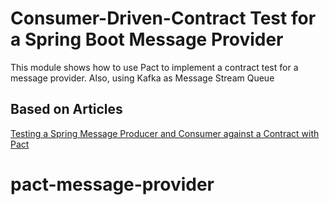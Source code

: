 # Consumer-Driven-Contract Test for a Spring Boot Message Provider

This module shows how to use Pact to implement a contract test for a message provider.
Also, using Kafka as Message Stream Queue

## Based on Articles
[Testing a Spring Message Producer and Consumer against a Contract with Pact](https://reflectoring.io/cdc-pact-messages/)

# pact-message-provider
